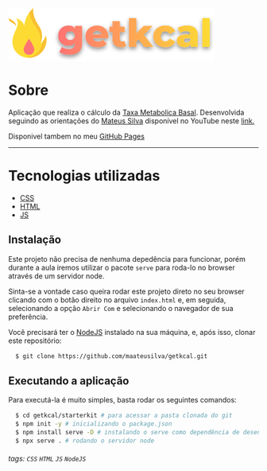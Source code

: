 <img src="./assets/images/logo.svg">

# Sobre #

Aplicação que realiza o cálculo da [Taxa Metabolica Basal](https://pt.wikipedia.org/wiki/Metabolismo_basal). Desenvolvida seguindo as orientações do [Mateus Silva](https://github.com/maateusilva/)  disponível no YouTube neste [link.](https://www.youtube.com/watch?v=yiDq9wUiUjc)

Disponivel tambem no meu [GitHub Pages](https://jonathan-lopes.github.io/getkcal/)

---

# Tecnologias utilizadas # 

- [CSS](https://developer.mozilla.org/pt-BR/docs/Web/CSS)
- [HTML](https://developer.mozilla.org/pt-BR/docs/Web/HTML)
- [JS](https://developer.mozilla.org/pt-BR/docs/Web/JavaScript)

## Instalação

Este projeto não precisa de nenhuma depedência para funcionar, porém durante a aula iremos utilizar o pacote `serve` para roda-lo no browser através de um servidor node.

Sinta-se a vontade caso queira rodar este projeto direto no seu browser clicando com o botão direito no arquivo `index.html` e, em seguida, selecionando a opção `Abrir Com` e selecionando o navegador de sua preferência.

Você precisará ter o [NodeJS](https://nodejs.org) instalado na sua máquina, e, após isso, clonar este repositório:
```sh
  $ git clone https://github.com/maateusilva/getkcal.git
```

## Executando a aplicação

Para executá-la é muito simples, basta rodar os seguintes comandos:
```sh
  $ cd getkcal/starterkit # para acessar a pasta clonada do git
  $ npm init -y # inicializando o package.json
  $ npm install serve -D # instalando o serve como dependência de desenvolvimento
  $ npx serve . # rodando o servidor node
```

###### tags: `CSS` `HTML` `JS` `NodeJS` 